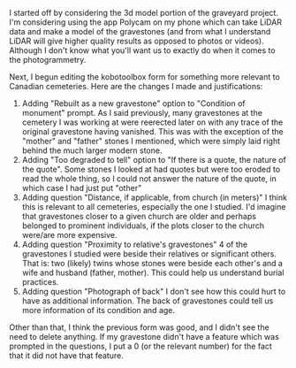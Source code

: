 I started off by considering the 3d model portion of the graveyard project. I'm considering using the app Polycam on my phone which can take LiDAR data and make a model of the gravestones (and from what I understand LiDAR will give higher quality results as opposed to photos or videos). Although I don't know what you'll want us to exactly do when it comes to the photogrammetry.

Next, I begun editing the kobotoolbox form for something more relevant to Canadian cemeteries. Here are the changes I made and justifications:

1. Adding "Rebuilt as a new gravestone" option to "Condition of monument" prompt. As I said previously, many gravestones at the cemetery I was working at were reerected later on with any trace of the original gravestone having vanished. This was with the exception of the "mother" and "father" stones I mentioned, which were simply laid right behind the much larger modern stone.
2. Adding "Too degraded to tell" option to "If there is a quote, the nature of the quote". Some stones I looked at had quotes but were too eroded to read the whole thing, so I could not answer the nature of the quote, in which case I had just put "other"
3. Adding question "Distance, if applicable, from church (in meters)" I think this is relevant to all cemeteries, especially the one I studied. I'd imagine that gravestones closer to a given church are older and perhaps belonged to prominent individuals, if the plots closer to the church were/are more expensive.
4. Adding question "Proximity to relative's gravestones" 4 of the gravestones I studied were beside their relatives or significant others. That is: two (likely) twins whose stones were beside each other's and a wife and husband (father, mother). This could help us understand burial practices.
5. Adding question "Photograph of back" I don't see how this could hurt to have as additional information. The back of gravestones could tell us more information of its condition and age.

Other than that, I think the previous form was good, and I didn't see the need to delete anything. If my gravestone didn't have a feature which was prompted in the questions, I put a 0 (or the relevant number) for the fact that it did not have that feature.
